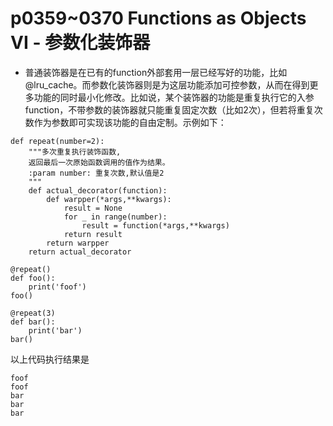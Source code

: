 # p0359~0370 Functions as Objects VI - 参数化装饰器

 - 普通装饰器是在已有的function外部套用一层已经写好的功能，比如@lru_cache。而参数化装饰器则是为这层功能添加可控参数，从而在得到更多功能的同时最小化修改。比如说，某个装饰器的功能是重复执行它的入参function，不带参数的装饰器就只能重复固定次数（比如2次），但若将重复次数作为参数即可实现该功能的自由定制。示例如下：
```python3
def repeat(number=2):
    """多次重复执行装饰函数,
    返回最后一次原始函数调用的值作为结果。
    :param number: 重复次数,默认值是2
    """
    def actual_decorator(function):
        def warpper(*args,**kwargs):
            result = None
            for _ in range(number):
                result = function(*args,**kwargs)
            return result
        return warpper
    return actual_decorator

@repeat()
def foo():
    print('foof')
foo()

@repeat(3)
def bar():
    print('bar')
bar()

```
以上代码执行结果是
```shell
foof
foof
bar
bar
bar
```

